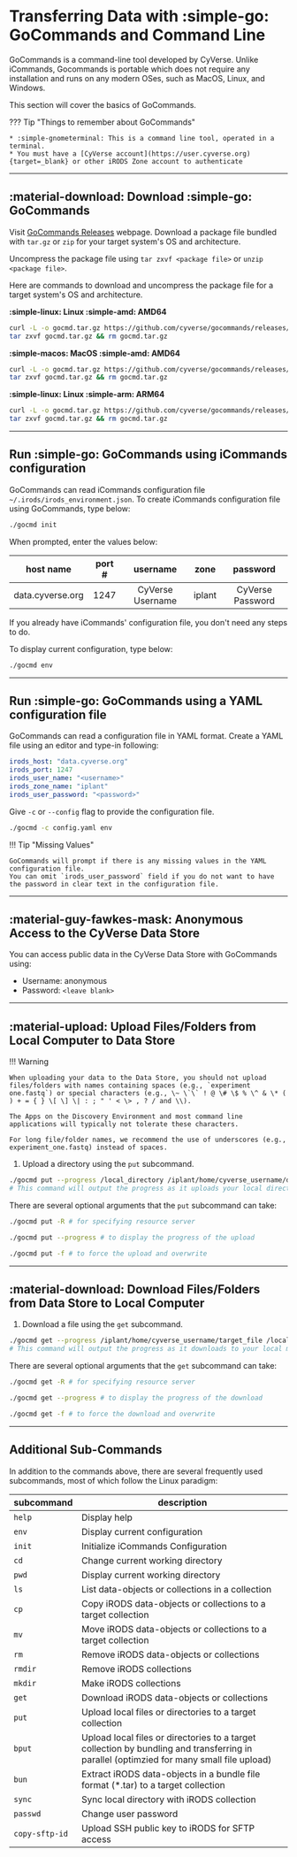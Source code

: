 # Transferring Data with :simple-go: GoCommands and Command Line

GoCommands is a command-line tool developed by CyVerse. Unlike iCommands, Gocommands is portable which does not require any installation and runs on any modern OSes, such as MacOS, Linux, and Windows.

This section will cover the basics of GoCommands.

??? Tip "Things to remember about GoCommands"

    * :simple-gnometerminal: This is a command line tool, operated in a terminal.
    * You must have a [CyVerse account](https://user.cyverse.org){target=_blank} or other iRODS Zone account to authenticate

------------------------------------------------------------------------

## :material-download: Download :simple-go: GoCommands

Visit [GoCommands Releases](https://github.com/cyverse/gocommands/releases) webpage. Download a package file bundled with `tar.gz` or `zip` for your target system's OS and architecture. 

Uncompress the package file using `tar zxvf <package file>` or `unzip <package file>`.

Here are commands to download and uncompress the package file for a target system's OS and architecture.

**:simple-linux: Linux :simple-amd: AMD64**

``` bash
curl -L -o gocmd.tar.gz https://github.com/cyverse/gocommands/releases/download/v0.4.5/gocmd-v0.4.5-linux-amd64.tar.gz && \
tar zxvf gocmd.tar.gz && rm gocmd.tar.gz
```

**:simple-macos: MacOS :simple-amd: AMD64**

``` bash
curl -L -o gocmd.tar.gz https://github.com/cyverse/gocommands/releases/download/v0.4.5/gocmd-v0.4.5-darwin-amd64.tar.gz && \
tar zxvf gocmd.tar.gz && rm gocmd.tar.gz
```

**:simple-linux: Linux :simple-arm: ARM64**

``` bash
curl -L -o gocmd.tar.gz https://github.com/cyverse/gocommands/releases/download/v0.4.5/gocmd-v0.4.5-linux-arm64.tar.gz && \
tar zxvf gocmd.tar.gz && rm gocmd.tar.gz
```

------------------------------------------------------------------------

## Run :simple-go: GoCommands using iCommands configuration

GoCommands can read iCommands configuration file `~/.irods/irods_environment.json`. To create iCommands configuration file using GoCommands, type below:

``` bash
./gocmd init
```

When prompted, enter the values below:

  | host name | port # | username | zone | password |
  |:---------:|:------:|:--------:|:----:|:--------:|
  | data.cyverse.org | 1247| CyVerse Username | iplant | CyVerse Password |

If you already have iCommands' configuration file, you don't need any steps to do. 

To display current configuration, type below:

``` bash
./gocmd env
```

------------------------------------------------------------------------

## Run :simple-go: GoCommands using a YAML configuration file

GoCommands can read a configuration file in YAML format. Create a YAML file using an editor and type-in following:

``` yaml
irods_host: "data.cyverse.org"
irods_port: 1247
irods_user_name: "<username>"
irods_zone_name: "iplant"
irods_user_password: "<password>"
```

Give `-c` or `--config` flag to provide the configuration file.

``` bash
./gocmd -c config.yaml env
```

!!! Tip "Missing Values"

    GoCommands will prompt if there is any missing values in the YAML configuration file. 
    You can omit `irods_user_password` field if you do not want to have the password in clear text in the configuration file.

------------------------------------------------------------------------

## :material-guy-fawkes-mask: Anonymous Access to the CyVerse Data Store

You can access public data in the CyVerse Data Store with GoCommands using:

-   Username: anonymous
-   Password: `<leave blank>`

------------------------------------------------------------------------

## :material-upload: Upload Files/Folders from Local Computer to Data Store

!!! Warning

    When uploading your data to the Data Store, you should not upload files/folders with names containing spaces (e.g., `experiment one.fastq`) or special characters (e.g., \~ \`\` ! @ \# \$ % \^ & \* ( ) + = { } \[ \] \| : ; " ' < \> , ? / and \\). 
    
    The Apps on the Discovery Environment and most command line applications will typically not tolerate these characters. 
    
    For long file/folder names, we recommend the use of underscores (e.g., experiment_one.fastq) instead of spaces.

1.  Upload a directory using the `put` subcommand.

``` bash
./gocmd put --progress /local_directory /iplant/home/cyverse_username/destination_folder
# This command will output the progress as it uploads your local directory
```

There are several optional arguments that the `put` subcommand can take:

``` bash
./gocmd put -R # for specifying resource server

./gocmd put --progress # to display the progress of the upload

./gocmd put -f # to force the upload and overwrite
```

------------------------------------------------------------------------

## :material-download: Download Files/Folders from Data Store to Local Computer

1.  Download a file using the `get` subcommand.

``` bash
./gocmd get --progress /iplant/home/cyverse_username/target_file /local_destination
# This command will output the progress as it downloads to your local machine
```

There are several optional arguments that the `get` subcommand can take:

``` bash
./gocmd get -R # for specifying resource server

./gocmd get --progress # to display the progress of the download

./gocmd get -f # to force the download and overwrite
```

------------------------------------------------------------------------

## Additional Sub-Commands

In addition to the commands above, there are several frequently used
subcommands, most of which follow the Linux paradigm:

  | subcommand | description |
  |---------|------------------------|
  | `help` | Display help |
  | `env` | Display current configuration |
  | `init` | Initialize iCommands Configuration | 
  | `cd` | Change current working directory | 
  | `pwd` | Display current working directory | 
  | `ls` | List data-objects or collections in a collection |
  | `cp` | Copy iRODS data-objects or collections to a target collection |
  | `mv` | Move iRODS data-objects or collections to a target collection |
  | `rm` | Remove iRODS data-objects or collections |
  | `rmdir` | Remove iRODS collections |
  | `mkdir` | Make iRODS collections |
  | `get` | Download iRODS data-objects or collections |
  | `put` | Upload local files or directories to a target collection |
  | `bput` | Upload local files or directories to a target collection by bundling and transferring in parallel (optimzied for many small file upload) |
  | `bun` | Extract iRODS data-objects in a bundle file format (*.tar) to a target collection |
  | `sync` | Sync local directory with iRODS collection |
  | `passwd` | Change user password |
  | `copy-sftp-id` | Upload SSH public key to iRODS for SFTP access |

